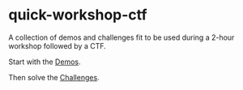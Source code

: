# quick-workshop-ctf

A collection of demos and challenges fit to be used during a 2-hour workshop followed by a CTF.

Start with the [Demos](./demos/).

Then solve the [Challenges](./challenges/).
